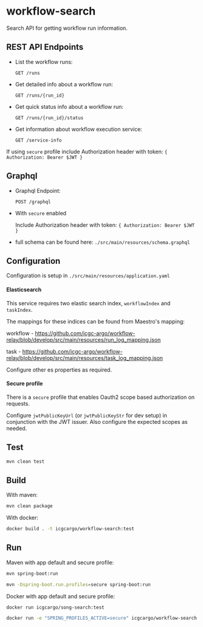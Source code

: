 # workflow-search
Search API for getting workflow run information.

## REST API Endpoints

* List the workflow runs:
 
    `GET /runs`

* Get detailed info about a workflow run:
 
    `GET /runs/{run_id}`

* Get quick status info about a workflow run:
    
    `GET /runs/{run_id}/status`

* Get information about workflow execution service:
    
    `GET /service-info`

If using `secure` profile include Authorization header with token: `{ Authorization: Bearer $JWT }`

## Graphql

* Graphql Endpoint:
 
    `POST /graphql`

* With `secure` enabled

    Include Authorization header with token: `{ Authorization: Bearer $JWT }`

* full schema can be found here: `./src/main/resources/schema.graphql`

## Configuration

Configuration is setup in `./src/main/resources/application.yaml`

#### Elasticsearch
This service requires two elastic search index, `workflowIndex` and `taskIndex`. 

The mappings for these indices can be found from Maestro's mapping: 

workflow - https://github.com/icgc-argo/workflow-relay/blob/develop/src/main/resources/run_log_mapping.json

task - https://github.com/icgc-argo/workflow-relay/blob/develop/src/main/resources/task_log_mapping.json

Configure other es properties as required.

#### Secure profile
 There is a `secure` profile that enables Oauth2 scope based authorization on requests. 
 
 Configure `jwtPublicKeyUrl` (or `jwtPublicKeyStr` for dev setup) in conjunction with the JWT issuer. Also configure the expected scopes as needed.

## Test

```bash
mvn clean test
```

## Build
With maven:
```bash
mvn clean package
```
With docker:
```bash 
docker build . -t icgcargo/workflow-search:test
```

## Run
Maven with app default and secure profile:
```bash
mvn spring-boot:run
```
```bash
mvn -Dspring-boot.run.profiles=secure spring-boot:run
```

Docker with app default and secure profile:
```bash
docker run icgcargo/song-search:test
```
```bash
docker run -e "SPRING_PROFILES_ACTIVE=secure" icgcargo/workflow-search:test
```
